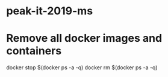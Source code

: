 # peak-it-2019-ms
# Remove all docker images and containers
docker stop $(docker ps -a -q)
docker rm $(docker ps -a -q)
